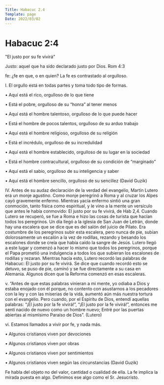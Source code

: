 ```yaml
---
Title: Habacuc 2.4
Template: page
Date: 2022/03/02
---
```

# Habacuc 2:4

"El justo por su fe vivirá"

Justo: aquel que ha sido declarado justo por Dios. Rom 4:3

fe: ¿fe en que, o en quien? La fe es contrastado al orgulloso. 



I. El orgullo está en todas partes y toma todo tipo de formas.

• Aquí está el rico, orgulloso de lo que tiene

• Está el pobre, orgulloso de su “honra” al tener menos

• Aquí está el hombre talentoso, orgulloso de lo que puede hacer

• Está el hombre de pocos talentos, orgulloso de su arduo trabajo

• Aquí está el hombre religioso, orgulloso de su religión

• Está el incrédulo, orgulloso de su incredulidad

• Aquí está el hombre establecido, orgulloso de su lugar en la sociedad

• Está el hombre contracultural, orgulloso de su condición de “marginado”

• Aquí está el sabio, orgulloso de su inteligencia y saber

• Aquí está el hombre sencillo, orgulloso de su sencillez (David Guzik)



IV. Antes de su audaz declaración de la verdad del evangelio, Martín Lutero era un monje agustino. Como monje peregrinó a Roma y al cruzar los Alpes cayó gravemente enfermo. Mientras yacía enfermo sintió una gran conmoción, tanto física como espiritual, y le vino a la mente un versículo que antes le había conmovido: El justo por su fe vivirá, de Hab 2,4. Cuando Lutero se recuperó, se fue a Roma e hizo las cosas de turista que hacían todos los peregrinos. Un día llegó a la iglesia de San Juan de Letrán, donde hay una escalera que se dice que es del salón del juicio de Pilato. Era costumbre de los peregrinos subir esta escalera, pero nunca de pie, subían dolorosamente un escalón a la vez de rodillas, rezando y besando los escalones donde se creía que había caído la sangre de Jesús. Lutero llegó a este lugar y comenzó a hacer lo mismo que todos los peregrinos, porque el Papa prometió una indulgencia a todos los que subieran los escalones de rodillas y rezaran. Mientras hacía esto, Lutero recordó las palabras de Habacuc: El justo por su fe vivirá. Se dice que cuando recordó esto se detuvo, se puso de pie, caminó y se fue directamente a su casa en Alemania. Algunos dicen que la Reforma comenzó en esas escaleras.

v. “Antes de que estas palabras vinieran a mi mente, yo odiaba a Dios y estaba enojado con él porque, no contento con asustarnos a los pecadores con la ley y con las miserias de la vida, aumentó aún más nuestra tortura con el evangelio. Pero cuando, por el Espíritu de Dios, entendí aquellas palabras: “¡El justo por la fe vivirá!”, “¡El justo por la fe vivirá!”, entonces me sentí nacido de nuevo como un hombre nuevo; Entré por las puertas abiertas al mismísimo Paraíso de Dios”. (Lutero)



vi. Estamos llamados a vivir por fe, y nada más.

• Algunos cristianos viven por devociones

• Algunos cristianos viven por obras

• Algunos cristianos viven por sentimientos

• Algunos cristianos viven según las circunstancias (David Guzik)



Fe habla del objeto no del valor, cantidad o cualidad de ella. La fe implica la mirada puesta en algo. Definimos ese algo como el Sr. Jesucristo. 